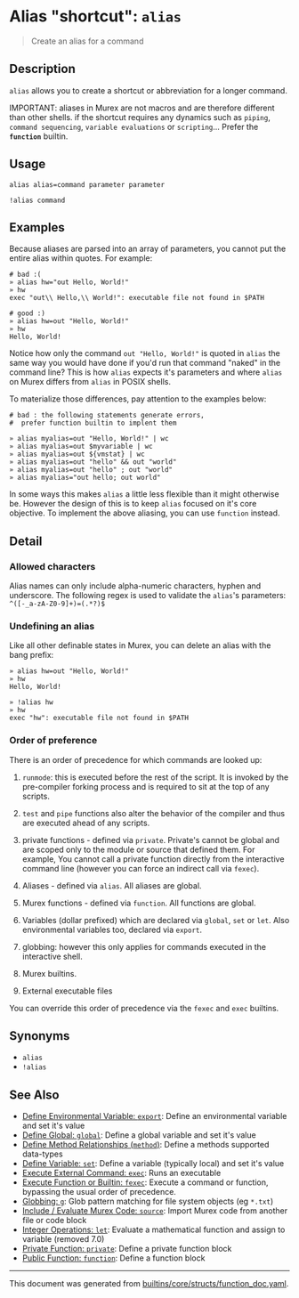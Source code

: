 # Alias "shortcut": `alias`

> Create an alias for a command

## Description

`alias` allows you to create a shortcut or abbreviation for a longer command.

IMPORTANT: aliases in Murex are not macros and are therefore different than
 other shells. if the shortcut requires any dynamics such as `piping`,
 `command sequencing`, `variable evaluations` or `scripting`...
 Prefer the **`function`** builtin.

## Usage

```
alias alias=command parameter parameter

!alias command
```

## Examples

Because aliases are parsed into an array of parameters, you cannot put the
entire alias within quotes. For example:

```
# bad :(
» alias hw="out Hello, World!"
» hw
exec "out\\ Hello,\\ World!": executable file not found in $PATH

# good :)
» alias hw=out "Hello, World!"
» hw
Hello, World!
```

Notice how only the command `out "Hello, World!"` is quoted in `alias` the
same way you would have done if you'd run that command "naked" in the command
line? This is how `alias` expects it's parameters and where `alias` on Murex
differs from `alias` in POSIX shells.

To materialize those differences, pay attention to the examples below:

```
# bad : the following statements generate errors,
#  prefer function builtin to implent them

» alias myalias=out "Hello, World!" | wc
» alias myalias=out $myvariable | wc
» alias myalias=out ${vmstat} | wc
» alias myalias=out "hello" && out "world"
» alias myalias=out "hello" ; out "world"
» alias myalias="out hello; out world"
```

In some ways this makes `alias` a little less flexible than it might
otherwise be. However the design of this is to keep `alias` focused on it's
core objective. To implement the above aliasing, you can use `function`
instead.

## Detail

### Allowed characters

Alias names can only include alpha-numeric characters, hyphen and underscore.
The following regex is used to validate the `alias`'s parameters:
`^([-_a-zA-Z0-9]+)=(.*?)$`

### Undefining an alias

Like all other definable states in Murex, you can delete an alias with the
bang prefix:

```
» alias hw=out "Hello, World!"
» hw
Hello, World!

» !alias hw
» hw
exec "hw": executable file not found in $PATH
```

### Order of preference

There is an order of precedence for which commands are looked up:

1. `runmode`: this is executed before the rest of the script. It is invoked by
   the pre-compiler forking process and is required to sit at the top of any
   scripts.

1. `test` and `pipe` functions also alter the behavior of the compiler and thus
   are executed ahead of any scripts.

4. private functions - defined via `private`. Private's cannot be global and
   are scoped only to the module or source that defined them. For example, You
   cannot call a private function directly from the interactive command line
   (however you can force an indirect call via `fexec`).

2. Aliases - defined via `alias`. All aliases are global.

3. Murex functions - defined via `function`. All functions are global.

5. Variables (dollar prefixed) which are declared via `global`, `set` or `let`.
   Also environmental variables too, declared via `export`.

6. globbing: however this only applies for commands executed in the interactive
   shell.

7. Murex builtins.

8. External executable files

You can override this order of precedence via the `fexec` and `exec` builtins.

## Synonyms

* `alias`
* `!alias`


## See Also

* [Define Environmental Variable: `export`](../commands/export.md):
  Define an environmental variable and set it's value
* [Define Global: `global`](../commands/global.md):
  Define a global variable and set it's value
* [Define Method Relationships (`method`)](../commands/method.md):
  Define a methods supported data-types
* [Define Variable: `set`](../commands/set.md):
  Define a variable (typically local) and set it's value
* [Execute External Command: `exec`](../commands/exec.md):
  Runs an executable
* [Execute Function or Builtin: `fexec`](../commands/fexec.md):
  Execute a command or function, bypassing the usual order of precedence.
* [Globbing: `g`](../commands/g.md):
  Glob pattern matching for file system objects (eg `*.txt`)
* [Include / Evaluate Murex Code: `source`](../commands/source.md):
  Import Murex code from another file or code block
* [Integer Operations: `let`](../deprecated/let.md):
  Evaluate a mathematical function and assign to variable (removed 7.0)
* [Private Function: `private`](../commands/private.md):
  Define a private function block
* [Public Function: `function`](../commands/function.md):
  Define a function block

<hr/>

This document was generated from [builtins/core/structs/function_doc.yaml](https://github.com/lmorg/murex/blob/master/builtins/core/structs/function_doc.yaml).